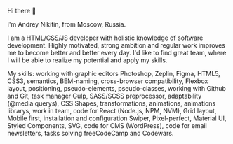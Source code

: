  Hi there 👋

 I'm Andrey Nikitin, from Moscow, Russia.

 I am a HTML/CSS/JS developer with holistic knowledge of software development. Highly motivated, strong ambition and regular work improves me to become better and better every day. I'd like to find great team, where I will be able to realize my potential and apply my skills.
 
 My skills: working with graphic editors Photoshop, Zeplin, Figma, HTML5, CSS3, semantics, BEM-naming, cross-browser compatibility, Flexbox layout, positioning, pseudo-elements, pseudo-classes, working with Github and Git, task manager Gulp, SASS/SCSS preprocessor, adaptability (@media querys), CSS Shapes, transformations, animations, animations librarys, work in team, code for React (Node.js, NPM, NVM), Grid layout, Mobile first, installation and configuration Swiper, Pixel-perfect, Material UI, Styled Components, SVG, code for CMS (WordPress), code for email newsletters, tasks solving freeCodeCamp and Codewars.
